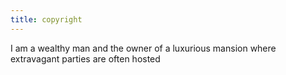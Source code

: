 ```yaml
---
title: copyright
---
```


I am a wealthy man and the owner of a luxurious mansion where extravagant parties are often hosted
